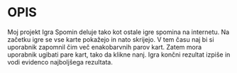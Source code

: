 # OPIS
Moj projekt Igra Spomin deluje tako kot ostale igre spomina na internetu. Na začetku igre se vse karte pokažejo in nato skrijejo. 
V tem času naj bi si uporabnik zapomnil čim več enakobarvnih parov kart. Zatem mora uporabnik ugibati pare kart, tako da klikne nanj. 
Igra končni rezultat izpiše in vodi evidenco najboljšega rezultata.
